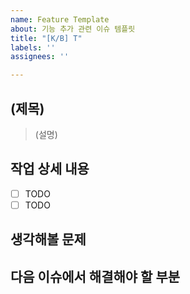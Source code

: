 ```yaml
---
name: Feature Template
about: 기능 추가 관련 이슈 템플릿
title: "[K/B] T"
labels: ''
assignees: ''

---
```


## (제목)
> (설명)

## 작업 상세 내용
- [ ] TODO
- [ ] TODO

## 생각해볼 문제

## 다음 이슈에서 해결해야 할 부분

